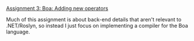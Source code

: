 [Assignment 3: Boa: Adding new operators](https://course.ccs.neu.edu/cs4410sp22/hw_boa_assignment.html)

Much of this assignment is about back-end details that aren't relevant to .NET/Roslyn, so instead I just focus on implementing a compiler for the Boa language.